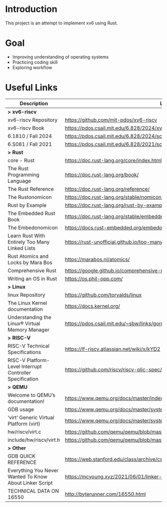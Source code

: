 # Introduction

This project is an attempt to implement xv6 using Rust.

# Goal

- Improving understanding of operating systems
- Practicing coding skill
- Exploring workflow

# Useful Links

| Description                                              | Link                                                                            |
|----------------------------------------------------------|---------------------------------------------------------------------------------| 
| **> xv6-riscv**                                          |                                                                                 |
| xv6-riscv Repository                                     | https://github.com/mit-pdos/xv6-riscv                                           |
| xv6-riscv Book                                           | https://pdos.csail.mit.edu/6.828/2024/xv6/book-riscv-rev4.pdf                   |                  
| 6.1810 / Fall 2024                                       | https://pdos.csail.mit.edu/6.828/2024/schedule.html                             |
| 6.S081 / Fall 2021                                       | https://pdos.csail.mit.edu/6.828/2021/schedule.html                             |
| **> Rust**                                               |                                                                                 |
| core - Rust                                              | https://doc.rust-lang.org/core/index.html                                       |                       
| The Rust Programming Language                            | https://doc.rust-lang.org/book/                                                 |                                 
| The Rust Reference                                       | https://doc.rust-lang.org/reference/                                            |
| The Rustonomicon                                         | https://doc.rust-lang.org/stable/nomicon/                                       |
| Rust by Example                                          | https://doc.rust-lang.org/rust-by-example/index.html                            |
| The Embedded Rust Book                                   | https://doc.rust-lang.org/stable/embedded-book/intro/index.html                 |
| The Embedonomicon                                        | https://docs.rust-embedded.org/embedonomicon/                                   |
| Learn Rust With Entirely Too Many Linked Lists           | https://rust-unofficial.github.io/too-many-lists/                               |
| Rust Atomics and Locks by Mara Bos                       | https://marabos.nl/atomics/                                                     |
| Comprehensive Rust                                       | https://google.github.io/comprehensive-rust/index.html                          |
| Writing an OS in Rust                                    | https://os.phil-opp.com/                                                        |
| **> Linux**                                              |                                                                                 |
| linux Repository                                         | https://github.com/torvalds/linux                                               |
| The Linux Kernel documentation                           | https://docs.kernel.org/                                                        |
| Understanding the Linux® Virtual Memory Manager          | https://pdos.csail.mit.edu/~sbw/links/gorman_book.pdf                           |
| **> RISC-V**                                             |                                                                                 |
| RISC-V Technical Specifications                          | https://lf-riscv.atlassian.net/wiki/x/kYD2                                      |                                      
| RISC-V Platform-Level Interrupt Controller Specification | https://github.com/riscv/riscv-plic-spec/blob/master/riscv-plic.adoc            |
| **> QEMU**                                               |                                                                                 |
| Welcome to QEMU’s documentation!                         | https://www.qemu.org/docs/master/index.html                                     |
| GDB usage                                                | https://www.qemu.org/docs/master/system/gdb.html                                |
| ‘virt’ Generic Virtual Platform (virt)                   | https://www.qemu.org/docs/master/system/riscv/virt.html                         |
| hw/riscv/virt.c                                          | https://github.com/qemu/qemu/blob/master/hw/riscv/virt.c#L81                    |
| include/hw/riscv/virt.h                                  | https://github.com/qemu/qemu/blob/master/include/hw/riscv/virt.h#L92            |
| **> Other**                                              |                                                                                 |
| GDB QUICK REFERENCE                                      | https://web.stanford.edu/class/archive/cs/cs143/cs143.1128/documents/gdbref.pdf |
| Everything You Never Wanted To Know About Linker Script  | https://mcyoung.xyz/2021/06/01/linker-script/                                   |
| TECHNICAL DATA ON 16550                                  | http://byterunner.com/16550.html                                                |